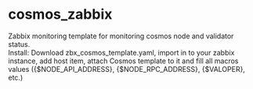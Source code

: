 # cosmos_zabbix
Zabbix monitoring template for monitoring cosmos node and validator status.\
Install: Download zbx_cosmos_template.yaml, import in to your zabbix instance, add host item, attach Cosmos template to it and fill all macros values ({$NODE_API_ADDRESS}, {$NODE_RPC_ADDRESS}, {$VALOPER}, etc.)
